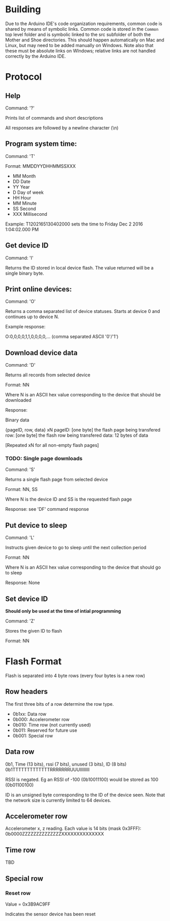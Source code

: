# Building

Due to the Arduino IDE's code organization requirements, common code is shared by means of symbolic links. Common code is stored in the `Common` top level folder and is symbolic linked to the src subfolder of both the Mother and Shoe directories. This should happen automatically on Mac and Linux, but may need to be added manually on Windows. Note also that these must be absolute links on WIndows; relative links are not handled correctly by the Arduino IDE.

# Protocol

## Help
Command: '?'

Prints list of commands and short descriptions

All responses are followed by a newline character (\n)

## Program system time:
Command: 'T'

Format: MMDDYYDHHMMSSXXX

 - MM Month
 - DD Date
 - YY Year
 - D Day of week
 - HH Hour
 - MM Minute
 - SS Second
 - XXX Millisecond

Example: T1202165130402000 sets the time to Friday Dec 2 2016 1:04:02.000 PM

## Get device ID
Command: 'I'

Returns the ID stored in local device flash. The value returned will be a single binary byte.


## Print online devices:
Command: 'O'

Returns a comma separated list of device statuses. Starts at device 0 and continues up to device N.

Example response:

O:0,0,0,0,1,1,0,0,0,0,... (comma separated ASCII '0'/'1')

## Download device data
Command: 'D'

Returns all records from selected device

Format: NN

Where N is an ASCII hex value corresponding to the device that should be downloaded

Response:

Binary data

{pageID, row, data} xN
pageID: [one byte] the flash page being transfered
row: [one byte] the flash row being transfered
data: 12 bytes of data

[Repeated xN for all non-empty flash pages]

### TODO: Single page downloads
Command: 'S'

Returns a single flash page from selected device

Format: NN, SS

Where N is the device ID and SS is the requested flash page

Response: see 'DF' command response

## Put device to sleep
Command: 'L'

Instructs given device to go to sleep until the next collection period

Format: NN

Where N is an ASCII hex value corresponding to the device that should go to sleep

Response: None

## Set device ID
__Should only be used at the time of intial programming__

Command: 'Z'

Stores the given ID to flash

Format: NN

# Flash Format

Flash is separated into 4 byte rows (every four bytes is a new row)

## Row headers

The first three bits of a row determine the row type.

 * 0b1xx: Data row
 * 0b000: Accelerometer row
 * 0b010: Time row (not currently used)
 * 0b011: Reserved for future use
 * 0b001: Special row

## Data row
0b1, Time (13 bits), rssi (7 bits), unused (3 bits), ID (8 bits)
0b1TTTTTTTTTTTTTRRRRRRRUUUIIIIIIII

RSSI is negated. Eg an RSSI of -100 (0b10011100) would be stored as 100 (0b01100100)

ID is an unsigned byte corresponding to the ID of the device seen. Note that the network size is currently limited to 64 devices.

## Accelerometer row
Accelerometer x, z reading. Each value is 14 bits (mask 0x3FFF):
0b0000ZZZZZZZZZZZZZZXXXXXXXXXXXXXX

## Time row
TBD

## Special row
### Reset row
Value = 0x3B9AC9FF

Indicates the sensor device has been reset
